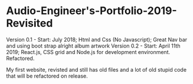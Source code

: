 # Audio-Engineer's-Portfolio-2019-Revisited

Version 0.1 - Start: July 2018; Html and Css (No Javascript); Great Nav bar and using boot strap alright album artwork
Version 0.2 - Start: April 11th 2019; React.js, CSS grid and Node.js for development environment. Refactored.

My first website, revisted and still has old files and a lot of old stupid code that will be refactored on release.
